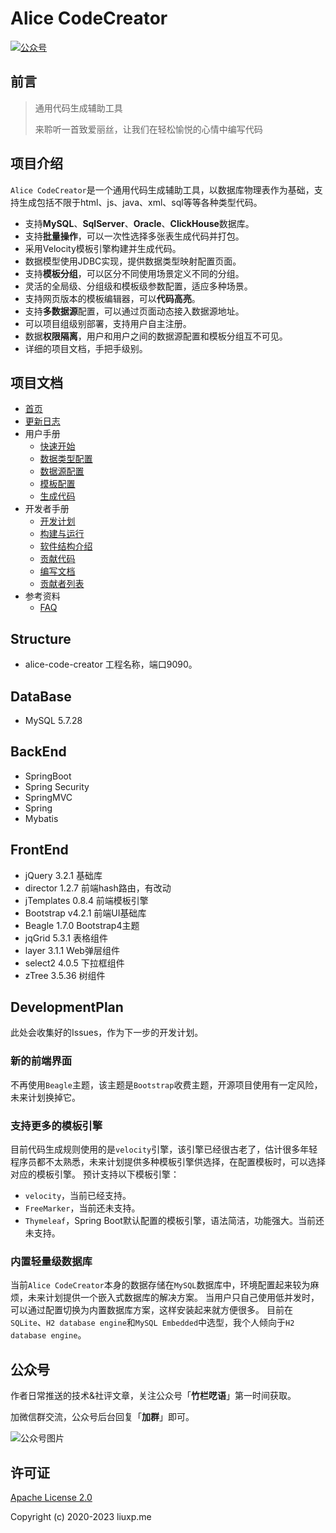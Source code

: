 # Alice CodeCreator

<p>
  <a href="#公众号"><img src="https://img.shields.io/badge/%E5%85%AC%E4%BC%97%E5%8F%B7-%E7%AB%B9%E6%A0%8F%E5%91%93%E8%AF%AD-green.svg" alt="公众号"></a>
</p>

## 前言

> 通用代码生成辅助工具
>
> 来聆听一首致爱丽丝，让我们在轻松愉悦的心情中编写代码

## 项目介绍

`Alice CodeCreator`是一个通用代码生成辅助工具，以数据库物理表作为基础，支持生成包括不限于html、js、java、xml、sql等等各种类型代码。

* 支持**MySQL**、**SqlServer**、**Oracle**、**ClickHouse**数据库。
* 支持**批量操作**，可以一次性选择多张表生成代码并打包。
* 采用Velocity模板引擎构建并生成代码。
* 数据模型使用JDBC实现，提供数据类型映射配置页面。
* 支持**模板分组**，可以区分不同使用场景定义不同的分组。
* 灵活的全局级、分组级和模板级参数配置，适应多种场景。
* 支持网页版本的模板编辑器，可以**代码高亮**。
* 支持**多数据源**配置，可以通过页面动态接入数据源地址。
* 可以项目组级别部署，支持用户自主注册。
* 数据**权限隔离**，用户和用户之间的数据源配置和模板分组互不可见。
* 详细的项目文档，手把手级别。

## 项目文档

* [首页](https://creator.liuxp.me)
* [更新日志](https://creator.liuxp.me/released/)
* 用户手册
    - [快速开始](https://creator.liuxp.me/users/getting-started/)
    - [数据类型配置](https://creator.liuxp.me/users/data-type/)
    - [数据源配置](https://creator.liuxp.me/users/data-source/)
    - [模板配置](https://creator.liuxp.me/users/template/)
    - [生成代码](https://creator.liuxp.me/users/generator/)
* 开发者手册
    - [开发计划](https://creator.liuxp.me/developers/plan/)
    - [构建与运行](https://creator.liuxp.me/developers/building/)
    - [软件结构介绍](https://creator.liuxp.me/developers/framework/)
    - [贡献代码](https://creator.liuxp.me/developers/writing-code/)
    - [编写文档](https://creator.liuxp.me/developers/writing-documents/)
    - [贡献者列表](https://creator.liuxp.me/developers/contributors-of-documents/)
* 参考资料
    - [FAQ](https://creator.liuxp.me/references/FAQ/)
    
## Structure

- alice-code-creator 工程名称，端口9090。

## DataBase

- MySQL 5.7.28

## BackEnd
- SpringBoot 
- Spring Security
- SpringMVC
- Spring
- Mybatis

## FrontEnd

- jQuery 3.2.1 基础库
- director 1.2.7 前端hash路由，有改动
- jTemplates 0.8.4 前端模板引擎
- Bootstrap v4.2.1 前端UI基础库
- Beagle 1.7.0 Bootstrap4主题
- jqGrid 5.3.1 表格组件
- layer 3.1.1 Web弹层组件
- select2 4.0.5 下拉框组件
- zTree 3.5.36 树组件

## DevelopmentPlan

此处会收集好的Issues，作为下一步的开发计划。

### 新的前端界面
不再使用`Beagle`主题，该主题是`Bootstrap`收费主题，开源项目使用有一定风险，未来计划换掉它。

### 支持更多的模板引擎
目前代码生成规则使用的是`velocity`引擎，该引擎已经很古老了，估计很多年轻程序员都不太熟悉，未来计划提供多种模板引擎供选择，在配置模板时，可以选择对应的模板引擎。
预计支持以下模板引擎：

* `velocity`，当前已经支持。
* `FreeMarker`，当前还未支持。
* `Thymeleaf`，Spring Boot默认配置的模板引擎，语法简洁，功能强大。当前还未支持。

### 内置轻量级数据库
当前`Alice CodeCreator`本身的数据存储在`MySQL`数据库中，环境配置起来较为麻烦，未来计划提供一个嵌入式数据库的解决方案。
当用户只自己使用低并发时，可以通过配置切换为内置数据库方案，这样安装起来就方便很多。
目前在`SQLite`、`H2 database engine`和`MySQL Embedded`中选型，我个人倾向于`H2 database engine`。

## 公众号

作者日常推送的技术&社评文章，关注公众号「**竹栏呓语**」第一时间获取。

加微信群交流，公众号后台回复「**加群**」即可。

![公众号图片](https://creator.liuxp.me/img/wechat.png)

## 许可证

[Apache License 2.0](https://github.com/lxp135/alice-code-creator/blob/master/LICENSE)

Copyright (c) 2020-2023 liuxp.me